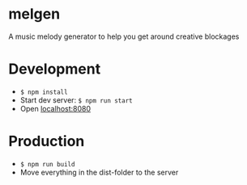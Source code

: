 # melgen
A music melody generator to help you get around creative blockages

# Development
* `$ npm install`
* Start dev server: `$ npm run start`
* Open [localhost:8080](localhost:8080)

# Production
* `$ npm run build`
* Move everything in the dist-folder to the server
